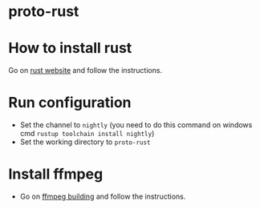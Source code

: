 # proto-rust


# How to install rust

Go on [rust website](https://www.rust-lang.org/learn/get-started) and follow the instructions.

# Run configuration

* Set the channel to `nightly` (you need to do this command on windows cmd `rustup toolchain install nightly`)
* Set the working directory to `proto-rust`

# Install ffmpeg

* Go on [ffmpeg building](https://github.com/zmwangx/rust-ffmpeg/wiki/Notes-on-building) and follow the instructions.